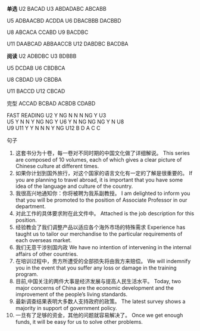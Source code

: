 **单选**
U2  BACAD
U3  ABDADABC  ABCABB

U5  ADBAACBD  ACDDA
U6  DBACBBB    DACBBD

U8  ABCACA    CCABD
U9  BACDBC

U11 DAABCAD  ABBAACCB
U12 DABDBC    BACDBA

**阅读**
U2	ADBDBC
U3	BDBBB

U5	DCDAB
U6	CBDBCA

U8	CBDAD
U9	CBDBA

U11	BACCD
U12	CBCAD

完型
ACCAD
BCBAD
ACBDB
CDABD

FAST READING
U2	Y NG N N N NG Y
U3	
U5	Y N N Y NG NG Y
U6	Y N NG NG NG Y N
U8	
U9
U11	Y Y N N N Y NG
U12 B D A C C

句子
1. 这套书分为十卷，每一卷对不同时期的中国文化做了详细解说。
	This series are composed of 10 volumes, each of which gives a clear picture of Chinese culture at different times.
2. 如果你计划到国外旅行，对这个国家的语言文化有一定的了解是很重要的。
	If you are planning to travel abroad, it is important that you have some idea of the language and culture of the country.
1. 我很高兴地通知你：你将被聘为我系副教授。
	I am delighted to inform you that you will be promoted to the position of Associate Professor in our department.
4. 对此工作的具体要求附在此文件中。
	Attached is the job description for this position.
4. 经验教会了我们调整产品以适应各个海外市场的特殊需求
	Experience has taught us to tailor our merchandise to the particular requirements of each overseas market.
5. 我们无意干涉别国内政
	We have no intention of intervening in the internal affairs of other countries.
6. 在培训过程中，贵方所遭受的全部损失将由我方来赔偿。
	We will indemnify you in the event that you suffer any loss or damage in the training program.
3. 目前,中国关注的两件大事是经济发展与提高人民生活水平。
	Today, two major concerns of China are the economic development and the improvement of the people’s living standards.
5. 最新调查结果表明大多数人支持政府的政策。
	The latest survey shows a majority in support of government policy.
3. 一旦有了足够的资金，其他的问题就容易解决了。
	Once we get enough funds, it will be easy for us to solve other problems.